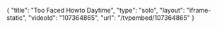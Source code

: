 {
    "title": "Too Faced Howto Daytime",
    "type": "solo",
    "layout": "iframe-static",
    "videoId": "107364865",
    "url": "\/tvpembed\/107364865"
}